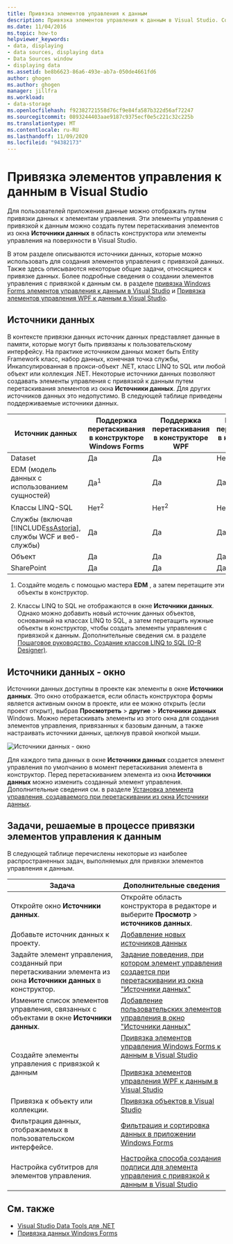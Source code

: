 ```yaml
---
title: Привязка элементов управления к данным
description: Привязка элементов управления к данным в Visual Studio. Создание элементов управления с привязкой к данным путем перетаскивания элементов из окна Источники данных.
ms.date: 11/04/2016
ms.topic: how-to
helpviewer_keywords:
- data, displaying
- data sources, displaying data
- Data Sources window
- displaying data
ms.assetid: be8b6623-86a6-493e-ab7a-050de4661fd6
author: ghogen
ms.author: ghogen
manager: jillfra
ms.workload:
- data-storage
ms.openlocfilehash: f92382721558d76cf9e84fa587b322d56af72247
ms.sourcegitcommit: 0893244403aae9187c9375ecf0e5c221c32c225b
ms.translationtype: MT
ms.contentlocale: ru-RU
ms.lasthandoff: 11/09/2020
ms.locfileid: "94382173"
---
```

# <a name="bind-controls-to-data-in-visual-studio"></a>Привязка элементов управления к данным в Visual Studio

Для пользователей приложения данные можно отображать путем привязки данных к элементам управления. Эти элементы управления с привязкой к данным можно создать путем перетаскивания элементов из окна **Источники данных** в область конструктора или элементы управления на поверхности в Visual Studio.

В этом разделе описываются источники данных, которые можно использовать для создания элементов управления с привязкой данных. Также здесь описываются некоторые общие задачи, относящиеся к привязке данных. Более подробные сведения о создании элементов управления с привязкой к данным см. в разделе [привязка Windows Forms элементов управления к данным в Visual Studio](../data-tools/bind-windows-forms-controls-to-data-in-visual-studio.md) и [Привязка элементов управления WPF к данным в Visual Studio](../data-tools/bind-wpf-controls-to-data-in-visual-studio.md).

## <a name="data-sources"></a>Источники данных

В контексте привязки данных источник данных представляет данные в памяти, которые могут быть привязаны к пользовательскому интерфейсу. На практике источником данных может быть Entity Framework класс, набор данных, конечная точка службы, Инкапсулированная в прокси-объект .NET, класс LINQ to SQL или любой объект или коллекция .NET. Некоторые источники данных позволяют создавать элементы управления с привязкой к данным путем перетаскивания элементов из окна **Источники данных**. Для других источников данных это недопустимо. В следующей таблице приведены поддерживаемые источники данных.

| Источник данных | Поддержка перетаскивания в **конструкторе Windows Forms** | Поддержка перетаскивания в **конструкторе WPF** | Поддержка перетаскивания в **конструкторе Silverlight** |
| - | - | - | - |
| Dataset | Да | Да | Нет |
| EDM (модель данных с использованием сущностей) | Да<sup>1</sup> | Да | Да |
| Классы LINQ-SQL | Нет<sup>2</sup> | Нет<sup>2</sup> | Нет<sup>2</sup> |
| Службы (включая [!INCLUDE[ssAstoria](../data-tools/includes/ssastoria_md.md)], службы WCF и веб-службы) | Да | Да | Да |
| Объект | Да | Да | Да |
| SharePoint | Да | Да | Да |

1. Создайте модель с помощью мастера **EDM** , а затем перетащите эти объекты в конструктор.

2. Классы LINQ to SQL не отображаются в окне **Источники данных**. Однако можно добавить новый источник данных объектов, основанный на классах LINQ to SQL, а затем перетащить нужные объекты в конструктор, чтобы создать элементы управления с привязкой к данным. Дополнительные сведения см. в разделе [Пошаговое руководство. Создание классов LINQ to SQL (O-R Designer)](how-to-create-linq-to-sql-classes-mapped-to-tables-and-views-o-r-designer.md).

## <a name="data-sources-window"></a>Источники данных - окно

Источники данных доступны в проекте как элементы в окне **Источники данных**. Это окно отображается, если область конструктора формы является активным окном в проекте, или ее можно открыть (если проект открыт), выбрав **Просмотреть**  >  **другие**  >  **Источники данных** Windows. Можно перетаскивать элементы из этого окна для создания элементов управления, привязанных к базовым данным, а также настраивать источники данных, щелкнув правой кнопкой мыши.

![Источники данных - окно](../data-tools/media/raddata-data-sources-window.png)

Для каждого типа данных в окне **Источники данных** создается элемент управления по умолчанию в момент перетаскивания элемента в конструктор. Перед перетаскиванием элемента из окна **Источники данных** можно изменить созданный элемент управления. Дополнительные сведения см. в разделе [Установка элемента управления, создаваемого при перетаскивании из окна Источники данных](../data-tools/set-the-control-to-be-created-when-dragging-from-the-data-sources-window.md).

## <a name="tasks-involved-in-binding-controls-to-data"></a>Задачи, решаемые в процессе привязки элементов управления к данным

В следующей таблице перечислены некоторые из наиболее распространенных задач, выполняемых для привязки элементов управления к данным.

|Задача|Дополнительные сведения|
|----------| - |
|Откройте окно **Источники данных**.|Откройте область конструктора в редакторе и выберите **Просмотр**  >  **источников данных**.|
|Добавьте источник данных к проекту.|[Добавление новых источников данных](../data-tools/add-new-data-sources.md)|
|Задайте элемент управления, созданный при перетаскивании элемента из окна **Источники данных** в конструктор.|[Задание поведения, при котором элемент управления создается при перетаскивании из окна "Источники данных"](../data-tools/set-the-control-to-be-created-when-dragging-from-the-data-sources-window.md)|
|Измените список элементов управления, связанных с объектами в окне **Источники данных**.|[Добавление пользовательских элементов управления в окно "Источники данных"](../data-tools/add-custom-controls-to-the-data-sources-window.md)|
|Создайте элементы управления с привязкой к данным|[Привязка элементов управления Windows Forms к данным в Visual Studio](../data-tools/bind-windows-forms-controls-to-data-in-visual-studio.md)<br /><br /> [Привязка элементов управления WPF к данным в Visual Studio](../data-tools/bind-wpf-controls-to-data-in-visual-studio.md)|
|Привязка к объекту или коллекции.|[Привязка объектов в Visual Studio](../data-tools/bind-objects-in-visual-studio.md)|
|Фильтрация данных, отображаемых в пользовательском интерфейсе.|[Фильтрация и сортировка данных в приложении Windows Forms](../data-tools/filter-and-sort-data-in-a-windows-forms-application.md)|
|Настройка субтитров для элементов управления.|[Настройка способа создания подписи для элемента управления с привязкой к данным в Visual Studio](../data-tools/customize-how-visual-studio-creates-captions-for-data-bound-controls.md)|

## <a name="see-also"></a>См. также

- [Visual Studio Data Tools для .NET](../data-tools/visual-studio-data-tools-for-dotnet.md)
- [Привязка данных Windows Forms](/dotnet/framework/winforms/windows-forms-data-binding)
